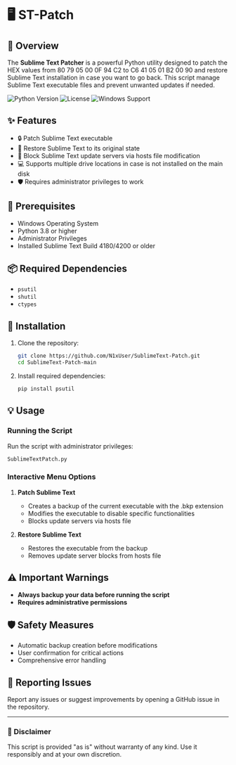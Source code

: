 # 🖥️ ST-Patch

## 🌟 Overview

The **Sublime Text Patcher** is a powerful Python utility designed to patch the HEX values from 80 79 05 00 0F 94 C2 to C6 41 05 01 B2 00 90 and restore Sublime Text installation in case you want to go back. This script manage Sublime Text executable files and prevent unwanted updates if needed.

![Python Version](https://img.shields.io/badge/Python-3.8+-blue.svg)
![License](https://img.shields.io/badge/License-MIT-green.svg)
![Windows Support](https://img.shields.io/badge/Platform-Windows-informational.svg)

## ✨ Features

- 🔒 Patch Sublime Text executable
- 🔄 Restore Sublime Text to its original state
- 🚫 Block Sublime Text update servers via hosts file modification
- 💻 Supports multiple drive locations in case is not installed on the main disk
- 🛡️ Requires administrator privileges to work

## 🔧 Prerequisites

- Windows Operating System
- Python 3.8 or higher
- Administrator Privileges
- Installed Sublime Text Build 4180/4200 or older

## 📦 Required Dependencies

- `psutil`
- `shutil`
- `ctypes`

## 🚀 Installation

1. Clone the repository:
   ```bash
   git clone https://github.com/N1xUser/SublimeText-Patch.git
   cd SublimeText-Patch-main
   ```

2. Install required dependencies:
   ```bash
   pip install psutil
   ```

## 💡 Usage

### Running the Script

Run the script with administrator privileges:

```bash
SublimeTextPatch.py
```

### Interactive Menu Options

1. **Patch Sublime Text**
   - Creates a backup of the current executable with the .bkp extension
   - Modifies the executable to disable specific functionalities
   - Blocks update servers via hosts file

2. **Restore Sublime Text**
   - Restores the executable from the backup
   - Removes update server blocks from hosts file

## ⚠️ Important Warnings

- **Always backup your data before running the script**
- **Requires administrative permissions**

## 🛡️ Safety Measures

- Automatic backup creation before modifications
- User confirmation for critical actions
- Comprehensive error handling

## 🐛 Reporting Issues

Report any issues or suggest improvements by opening a GitHub issue in the repository.

---

### 🌈 Disclaimer

This script is provided "as is" without warranty of any kind. Use it responsibly and at your own discretion.

